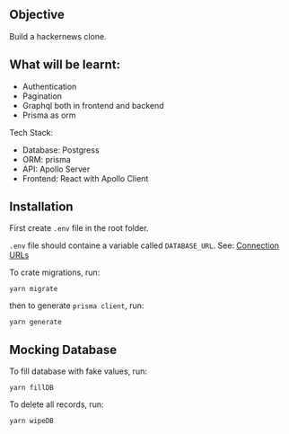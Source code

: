 ## Objective

Build a hackernews clone.

## What will be learnt:

- Authentication
- Pagination
- Graphql both in frontend and backend
- Prisma as orm

Tech Stack:

- Database: Postgress
- ORM: prisma
- API: Apollo Server
- Frontend: React with Apollo Client

## Installation

First create `.env` file in the root folder.

`.env` file should containe a variable called `DATABASE_URL`. See:
[Connection URLs](https://www.prisma.io/docs/reference/database-reference/connection-urls)

To crate migrations, run:

`yarn migrate`

then to generate `prisma client`, run:

`yarn generate`

## Mocking Database

To fill database with fake values, run:

`yarn fillDB`

To delete all records, run:

`yarn wipeDB`

